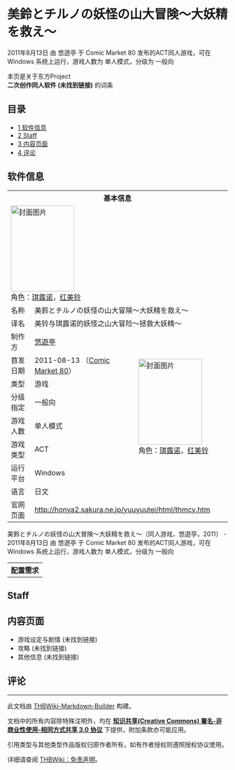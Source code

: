 # 美鈴とチルノの妖怪の山大冒険～大妖精を救え～

<!-- source html: G:\repos\THBWiki-Markdown-Builder\THBWikiMarkdown\Temp\main\a\a8\ns0%3A%E7%BE%8E%E9%88%B4%E3%81%A8%E3%83%81%E3%83%AB%E3%83%8E%E3%81%AE%E5%A6%96%E6%80%AA%E3%81%AE%E5%B1%B1%E5%A4%A7%E5%86%92%E9%99%BA%EF%BD%9E%E5%A4%A7%E5%A6%96%E7%B2%BE%E3%82%92%E6%95%91%E3%81%88%EF%BD%9E.html -->

2011年8月13日 由 悠遊亭 于 Comic Market 80 发布的ACT同人游戏，可在 Windows 系统上运行，游戏人数为 单人模式，分级为 一般向

本页是关于东方Project  
 **二次创作同人软件 (未找到链接)** 的词条
## 目录

- [1 软件信息](#软件信息)
- [2 Staff](#Staff)
- [3 内容页面](#内容页面)
- [4 评论](#评论)




## 软件信息

<table><tbody><tr><th colspan="3">基本信息</th></tr><tr><td class="cover-artwork-mobile" colspan="2"><a href="./文件-美鈴とチルノの妖怪の山大冒険～大妖精を救え～封面.jpg.md" class="image" title="封面图片"><img alt="封面图片" src="https://upload.thwiki.cc/thumb/5/50/%E7%BE%8E%E9%88%B4%E3%81%A8%E3%83%81%E3%83%AB%E3%83%8E%E3%81%AE%E5%A6%96%E6%80%AA%E3%81%AE%E5%B1%B1%E5%A4%A7%E5%86%92%E9%99%BA%EF%BD%9E%E5%A4%A7%E5%A6%96%E7%B2%BE%E3%82%92%E6%95%91%E3%81%88%EF%BD%9E%E5%B0%81%E9%9D%A2.jpg/145px-%E7%BE%8E%E9%88%B4%E3%81%A8%E3%83%81%E3%83%AB%E3%83%8E%E3%81%AE%E5%A6%96%E6%80%AA%E3%81%AE%E5%B1%B1%E5%A4%A7%E5%86%92%E9%99%BA%EF%BD%9E%E5%A4%A7%E5%A6%96%E7%B2%BE%E3%82%92%E6%95%91%E3%81%88%EF%BD%9E%E5%B0%81%E9%9D%A2.jpg" decoding="async" loading="lazy" width="145" height="196" srcset="https://upload.thwiki.cc/thumb/5/50/%E7%BE%8E%E9%88%B4%E3%81%A8%E3%83%81%E3%83%AB%E3%83%8E%E3%81%AE%E5%A6%96%E6%80%AA%E3%81%AE%E5%B1%B1%E5%A4%A7%E5%86%92%E9%99%BA%EF%BD%9E%E5%A4%A7%E5%A6%96%E7%B2%BE%E3%82%92%E6%95%91%E3%81%88%EF%BD%9E%E5%B0%81%E9%9D%A2.jpg/217px-%E7%BE%8E%E9%88%B4%E3%81%A8%E3%83%81%E3%83%AB%E3%83%8E%E3%81%AE%E5%A6%96%E6%80%AA%E3%81%AE%E5%B1%B1%E5%A4%A7%E5%86%92%E9%99%BA%EF%BD%9E%E5%A4%A7%E5%A6%96%E7%B2%BE%E3%82%92%E6%95%91%E3%81%88%EF%BD%9E%E5%B0%81%E9%9D%A2.jpg 1.5x, https://upload.thwiki.cc/thumb/5/50/%E7%BE%8E%E9%88%B4%E3%81%A8%E3%83%81%E3%83%AB%E3%83%8E%E3%81%AE%E5%A6%96%E6%80%AA%E3%81%AE%E5%B1%B1%E5%A4%A7%E5%86%92%E9%99%BA%EF%BD%9E%E5%A4%A7%E5%A6%96%E7%B2%BE%E3%82%92%E6%95%91%E3%81%88%EF%BD%9E%E5%B0%81%E9%9D%A2.jpg/290px-%E7%BE%8E%E9%88%B4%E3%81%A8%E3%83%81%E3%83%AB%E3%83%8E%E3%81%AE%E5%A6%96%E6%80%AA%E3%81%AE%E5%B1%B1%E5%A4%A7%E5%86%92%E9%99%BA%EF%BD%9E%E5%A4%A7%E5%A6%96%E7%B2%BE%E3%82%92%E6%95%91%E3%81%88%EF%BD%9E%E5%B0%81%E9%9D%A2.jpg 2x" data-file-width="473" data-file-height="640"></a><div class="cover-char">角色：<a href="./琪露诺.md" title="琪露诺">琪露诺</a>，<a href="./红美铃.md" title="红美铃">红美铃</a></div></td>
</tr><tr><td class="label">名称</td><td colspan="2"> 美鈴とチルノの妖怪の山大冒険～大妖精を救え～ </td></tr><tr><td class="label">译名</td><td colspan="2"> 美铃与琪露诺的妖怪之山大冒险～拯救大妖精～ </td></tr><tr><td class="label">制作方</td><td><a href="./悠遊亭.md" title="悠遊亭">悠遊亭</a></td><td class="cover-artwork" rowspan="7" style="min-width:196px;"><a href="./文件-美鈴とチルノの妖怪の山大冒険～大妖精を救え～封面.jpg.md" class="image" title="封面图片"><img alt="封面图片" src="https://upload.thwiki.cc/thumb/5/50/%E7%BE%8E%E9%88%B4%E3%81%A8%E3%83%81%E3%83%AB%E3%83%8E%E3%81%AE%E5%A6%96%E6%80%AA%E3%81%AE%E5%B1%B1%E5%A4%A7%E5%86%92%E9%99%BA%EF%BD%9E%E5%A4%A7%E5%A6%96%E7%B2%BE%E3%82%92%E6%95%91%E3%81%88%EF%BD%9E%E5%B0%81%E9%9D%A2.jpg/145px-%E7%BE%8E%E9%88%B4%E3%81%A8%E3%83%81%E3%83%AB%E3%83%8E%E3%81%AE%E5%A6%96%E6%80%AA%E3%81%AE%E5%B1%B1%E5%A4%A7%E5%86%92%E9%99%BA%EF%BD%9E%E5%A4%A7%E5%A6%96%E7%B2%BE%E3%82%92%E6%95%91%E3%81%88%EF%BD%9E%E5%B0%81%E9%9D%A2.jpg" decoding="async" loading="lazy" width="145" height="196" srcset="https://upload.thwiki.cc/thumb/5/50/%E7%BE%8E%E9%88%B4%E3%81%A8%E3%83%81%E3%83%AB%E3%83%8E%E3%81%AE%E5%A6%96%E6%80%AA%E3%81%AE%E5%B1%B1%E5%A4%A7%E5%86%92%E9%99%BA%EF%BD%9E%E5%A4%A7%E5%A6%96%E7%B2%BE%E3%82%92%E6%95%91%E3%81%88%EF%BD%9E%E5%B0%81%E9%9D%A2.jpg/217px-%E7%BE%8E%E9%88%B4%E3%81%A8%E3%83%81%E3%83%AB%E3%83%8E%E3%81%AE%E5%A6%96%E6%80%AA%E3%81%AE%E5%B1%B1%E5%A4%A7%E5%86%92%E9%99%BA%EF%BD%9E%E5%A4%A7%E5%A6%96%E7%B2%BE%E3%82%92%E6%95%91%E3%81%88%EF%BD%9E%E5%B0%81%E9%9D%A2.jpg 1.5x, https://upload.thwiki.cc/thumb/5/50/%E7%BE%8E%E9%88%B4%E3%81%A8%E3%83%81%E3%83%AB%E3%83%8E%E3%81%AE%E5%A6%96%E6%80%AA%E3%81%AE%E5%B1%B1%E5%A4%A7%E5%86%92%E9%99%BA%EF%BD%9E%E5%A4%A7%E5%A6%96%E7%B2%BE%E3%82%92%E6%95%91%E3%81%88%EF%BD%9E%E5%B0%81%E9%9D%A2.jpg/290px-%E7%BE%8E%E9%88%B4%E3%81%A8%E3%83%81%E3%83%AB%E3%83%8E%E3%81%AE%E5%A6%96%E6%80%AA%E3%81%AE%E5%B1%B1%E5%A4%A7%E5%86%92%E9%99%BA%EF%BD%9E%E5%A4%A7%E5%A6%96%E7%B2%BE%E3%82%92%E6%95%91%E3%81%88%EF%BD%9E%E5%B0%81%E9%9D%A2.jpg 2x" data-file-width="473" data-file-height="640"></a><div class="cover-char">角色：<a href="./琪露诺.md" title="琪露诺">琪露诺</a>，<a href="./红美铃.md" title="红美铃">红美铃</a></div></td>
</tr><tr><td class="label">首发日期</td><td>2011-08-13&#160;（<a href="/展会作品列表?e=Comic+Market%2380">Comic Market 80</a>）</td></tr><tr><td class="label">类型</td><td>游戏</td></tr><tr><td class="label">分级指定</td><td>一般向</td></tr><tr><td class="label">游戏人数</td><td>单人模式</td></tr><tr><td class="label">游戏类型</td><td>ACT</td></tr><tr><td class="label">运行平台</td><td>Windows</td></tr><tr><td class="label">语言</td><td>日文</td></tr>
<tr><td class="label">官网页面</td><td colspan="2"><a rel="nofollow" class="external free" href="http://honya2.sakura.ne.jp/yuuyuutei/html/thmcy.htm">http://honya2.sakura.ne.jp/yuuyuutei/html/thmcy.htm</a></td></tr></tbody></table>

美鈴とチルノの妖怪の山大冒険～大妖精を救え～（同人游戏，悠遊亭，2011） - 2011年8月13日 由 悠遊亭 于 Comic Market 80 发布的ACT同人游戏，可在 Windows 系统上运行，游戏人数为 单人模式，分级为 一般向
  
  

  


<table>
<tbody><tr><th colspan="2">配置需求</th></tr>
</tbody></table>


## Staff
## 内容页面
- 游戏设定与剧情 (未找到链接)
- 攻略 (未找到链接)
- 其他信息 (未找到链接)

## 评论




---

此文档由 [THBWiki-Markdown-Builder](https://github.com/Delsin-Yu/THBWiki-Markdown-Builder) 构建。

文档中的所有内容除特殊注明外，均在 [**知识共享(Creative Commons) 署名-非商业性使用-相同方式共享 3.0 协议**](https://creativecommons.org/licenses/by-sa/3.0/deed.zh-hans) 下提供，附加条款亦可能应用。

引用类型与其他类型作品版权归原作者所有，如有作者授权则遵照授权协议使用。

详细请查阅 [THBWiki：免责声明](https://thbwiki.cc/THBWiki:%E5%85%8D%E8%B4%A3%E5%A3%B0%E6%98%8E)。

